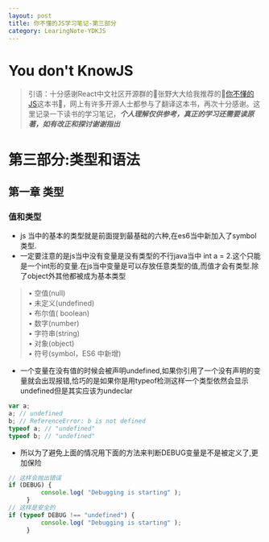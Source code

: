 ```yaml
---
layout: post
title: 你不懂的JS学习笔记-第三部分
category: LearingNote-YDKJS
---
```

# You don't KnowJS
> 引语：十分感谢React中文社区开源群的张野大大给我推荐的[你不懂的JS](https://github.com/getify/You-Dont-Know-JS)这本书，网上有许多开源人士都参与了翻译这本书，再次十分感谢。这里记录一下读书的学习笔记，***个人理解仅供参考，真正的学习还需要读原著，如有改正和探讨谢谢指出***

# 第三部分:类型和语法

## 第一章 类型

### 值和类型
* js 当中的基本的类型就是前面提到最基础的六种,在es6当中新加入了symbol类型.
* 一定要注意的是js当中没有变量是没有类型的不行java当中 int a = 2.这个只能是一个int形的变量.在js当中变量是可以存放任意类型的值,而值才会有类型.除了object外其他都被成为基本类型
> • 空值(null)  
• 未定义(undefined)  
• 布尔值( boolean)  
• 数字(number)  
• 字符串(string)  
• 对象(object)  
• 符号(symbol，ES6 中新增)
* 一个变量在没有值的时候会被声明undefined,如果你引用了一个没有声明的变量就会出现报错,恰巧的是如果你是用typeof检测这样一个类型依然会显示undefined但是其实应该为undeclar
```js
var a;
a; // undefined
b; // ReferenceError: b is not defined
typeof a; // "undefined"
typeof b; // "undefined"
```
* 所以为了避免上面的情况用下面的方法来判断DEBUG变量是不是被定义了,更加保险
```js
// 这样会抛出错误 
if (DEBUG) {
         console.log( "Debugging is starting" );
     }
// 这样是安全的
if (typeof DEBUG !== "undefined") {
         console.log( "Debugging is starting" );
     }

```